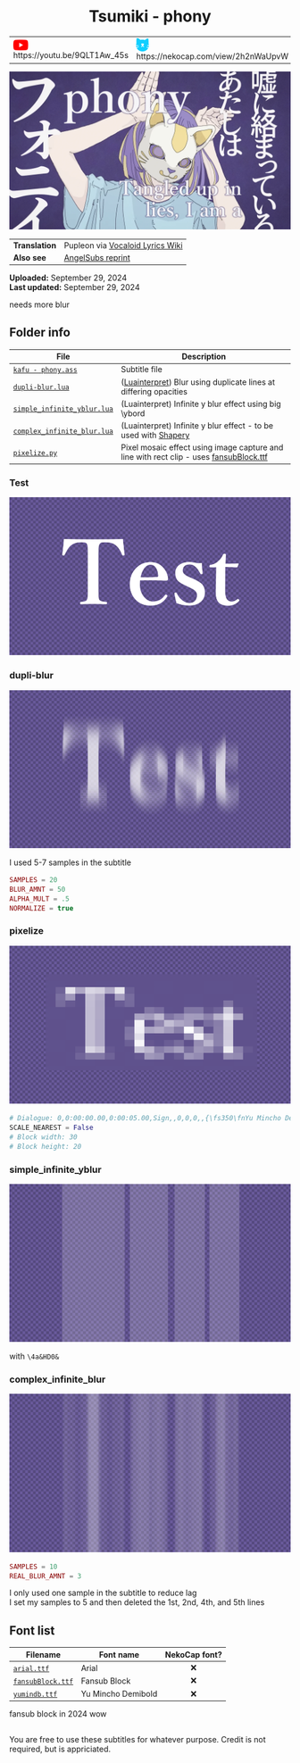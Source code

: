 
<h1 align='center'>Tsumiki - phony</h1>

<table align='center'>
    <tr>
        <td> <img src='../.img/youtube.svg' alt='YouTube' width=27 align='center'> &nbsp https://youtu.be/9QLT1Aw_45s </td>
        <td> <img src='../.img/nekocap.svg' alt='NekoCap' width=23 align='center'> &nbsp https://nekocap.com/view/2h2nWaUpvW </td>
    </tr>
</table>

[![](./preview.webp)](https://www.youtube.com/watch?v=9QLT1Aw_45s&nekocap=2h2nWaUpvW)

<table align='center'>
    <tr>
        <!-- Translation -->
        <td><b>Translation</b></td>
        <!--  Pupleon via [Vocaloid Lyrics Wiki](https://vocaloidlyrics.fandom.com/wiki/%E3%83%95%E3%82%A9%E3%83%8B%E3%82%A4_(phony)) -->
        <td>Pupleon via <a href="https://vocaloidlyrics.fandom.com/wiki/%E3%83%95%E3%82%A9%E3%83%8B%E3%82%A4_(phony)">Vocaloid Lyrics Wiki</a></td>
    </tr>
    <tr>
        <!-- Also see -->
        <td><b>Also see</b></td>
        <!--  [AngelSubs reprint](https://www.youtube.com/watch?v=_5ptpq9BxEM) -->
        <td><a href="https://www.youtube.com/watch?v=_5ptpq9BxEM">AngelSubs reprint</a></td>
    </tr>
</table>

**Uploaded:** September 29, 2024  
**Last updated:** September 29, 2024

<!-- Description goes here -->
needs more blur

## Folder info

| File | Description |
| ---- | ----------- |
[`kafu - phony.ass`](kafu%20-%20phony.ass) | Subtitle file |
[`dupli-blur.lua`](dupli-blur.lua) | ([Luainterpret](https://typesettingtools.github.io/depctrl-browser/macros/lyger.LuaInterpret/)) Blur using duplicate lines at differing opacities |
[`simple_infinite_yblur.lua`](simple_infinite_yblur.lua) | (Luainterpret) Infinite y blur effect using big \ybord |
[`complex_infinite_blur.lua`](complex_infinite_blur.lua) | (Luainterpret) Infinite y blur effect - to be used with [Shapery](https://typesettingtools.github.io/depctrl-browser/macros/ILL.Shapery/)|
[`pixelize.py`](pixelize.py) | Pixel mosaic effect using image capture and line with rect clip - uses [fansubBlock.ttf](./fonts/fansubBlock.ttf) |

### Test
![](.img/test.png)

### dupli-blur
![](.img/dupli-blur%20preview.png)

I used 5-7 samples in the subtitle
```lua
SAMPLES = 20
BLUR_AMNT = 50
ALPHA_MULT = .5
NORMALIZE = true
```

### pixelize
![](.img/pixelize%20preview.png)

```python
# Dialogue: 0,0:00:00.00,0:00:05.00,Sign,,0,0,0,,{\fs350\fnYu Mincho Demibold\clip(110.35,86.4,751.65,379.2)}Test
SCALE_NEAREST = False
# Block width: 30
# Block height: 20
```

### simple_infinite_yblur
![](.img/simple_infinite_blur%20preview.png)

with `\4a&HD0&`

### complex_infinite_blur
![](.img/complex_infinite_blur%20preview.png)

```lua
SAMPLES = 10
REAL_BLUR_AMNT = 3
```
I only used one sample in the subtitle to reduce lag   
I set my samples to 5 and then deleted the 1st, 2nd, 4th, and 5th lines


## Font list

| Filename | Font name | NekoCap font? |
| ---- | ---- | :--: |
 [`arial.ttf`](./fonts/arial.ttf) | Arial | ❌ |
 [`fansubBlock.ttf`](./fonts/fansubBlock.ttf) | Fansub Block | ❌ |
 [`yumindb.ttf`](./fonts/yumindb.ttf) | Yu Mincho Demibold | ❌ |

fansub block in 2024 wow

<!-- Permissions -->
## 
You are free to use these subtitles for whatever purpose. Credit is not required, but is appriciated.
